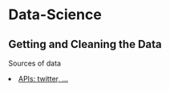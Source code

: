 Data-Science
===========

<h2>Getting and Cleaning the Data</h2>

Sources of data
<u>
<li> APIs: twitter, ...</li>
</ui>

